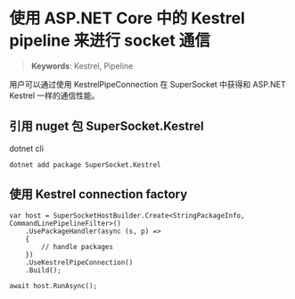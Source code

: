 # 使用 ASP.NET Core 中的 Kestrel pipeline 来进行 socket 通信

> __Keywords__: Kestrel, Pipeline

用户可以通过使用 KestrelPipeConnection 在 SuperSocket 中获得和 ASP.NET Kestrel 一样的通信性能。


## 引用 nuget 包 SuperSocket.Kestrel

dotnet cli

```
dotnet add package SuperSocket.Kestrel
```

## 使用 Kestrel connection factory

```
var host = SuperSocketHostBuilder.Create<StringPackageInfo, CommandLinePipelineFilter>()
    .UsePackageHandler(async (s, p) =>
    {
        // handle packages
    })
    .UseKestrelPipeConnection()
    .Build();

await host.RunAsync();
```